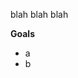 [//]: <> (name: Single Page App 1: Chord Control)
[//]: <> (author: Benjamin White)

blah blah blah

**Goals**

*	a
* 	b

